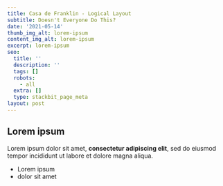 ```yaml
---
title: Casa de Franklin - Logical Layout
subtitle: Doesn't Everyone Do This?
date: '2021-05-14'
thumb_img_alt: lorem-ipsum
content_img_alt: lorem-ipsum
excerpt: lorem-ipsum
seo:
  title: ''
  description: ''
  tags: []
  robots:
    - all
  extra: []
  type: stackbit_page_meta
layout: post
---
```

## Lorem ipsum

Lorem ipsum dolor sit amet, **consectetur adipiscing elit**, sed do eiusmod tempor incididunt ut labore et dolore magna aliqua.

- Lorem ipsum
- dolor sit amet